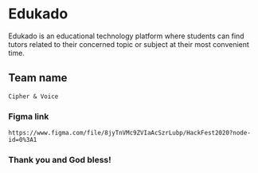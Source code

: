 # Edukado

Edukado is an educational technology platform where students can find tutors related to their concerned topic or subject at their most convenient time.

## Team name
```
Cipher & Voice
```

### Figma link
```
https://www.figma.com/file/8jyTnVMc9ZVIaAcSzrLubp/HackFest2020?node-id=0%3A1
```

### Thank you and God bless!
